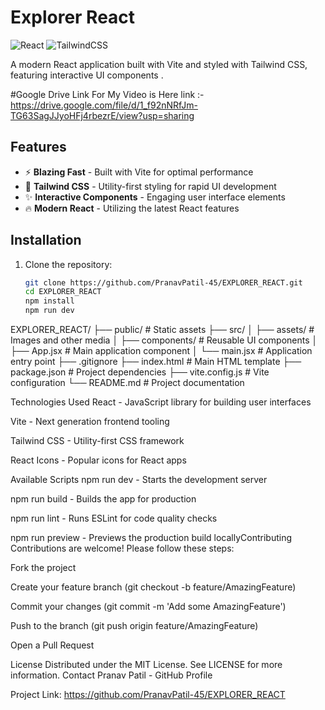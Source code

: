 # Explorer React

![React](https://img.shields.io/badge/react-%2320232a.svg?style=for-the-badge&logo=react&logoColor=%2361DAFB)
![TailwindCSS](https://img.shields.io/badge/tailwindcss-%2338B2AC.svg?style=for-the-badge&logo=tailwind-css&logoColor=white)

A modern React application built with Vite and styled with Tailwind CSS, featuring interactive UI components .

#Google Drive Link For My Video is Here 
link :- https://drive.google.com/file/d/1_f92nNRfJm-TG63SagJJyoHFj4rbezrE/view?usp=sharing

## Features

- ⚡ **Blazing Fast** - Built with Vite for optimal performance
- 🎨 **Tailwind CSS** - Utility-first styling for rapid UI development
- ✨ **Interactive Components** - Engaging user interface elements
- 🔥 **Modern React** - Utilizing the latest React features

## Installation

1. Clone the repository:
   ```bash
   git clone https://github.com/PranavPatil-45/EXPLORER_REACT.git
   cd EXPLORER_REACT
   npm install
   npm run dev

 EXPLORER_REACT/
├── public/              # Static assets
├── src/
│   ├── assets/          # Images and other media
│   ├── components/      # Reusable UI components
│   ├── App.jsx          # Main application component
│   └── main.jsx         # Application entry point
├── .gitignore
├── index.html           # Main HTML template
├── package.json         # Project dependencies
├── vite.config.js       # Vite configuration
└── README.md            # Project documentation


Technologies Used
React - JavaScript library for building user interfaces

Vite - Next generation frontend tooling

Tailwind CSS - Utility-first CSS framework

React Icons - Popular icons for React apps

Available Scripts
npm run dev - Starts the development server

npm run build - Builds the app for production

npm run lint - Runs ESLint for code quality checks

npm run preview - Previews the production build locallyContributing
Contributions are welcome! Please follow these steps:

Fork the project

Create your feature branch (git checkout -b feature/AmazingFeature)

Commit your changes (git commit -m 'Add some AmazingFeature')

Push to the branch (git push origin feature/AmazingFeature)

Open a Pull Request

License
Distributed under the MIT License. See LICENSE for more information.
Contact
Pranav Patil - GitHub Profile

Project Link: https://github.com/PranavPatil-45/EXPLORER_REACT




